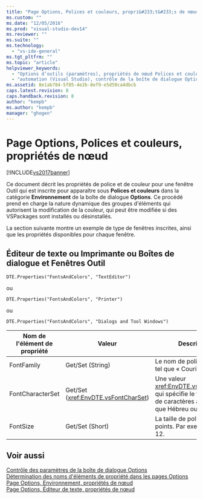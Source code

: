 ```yaml
---
title: "Page Options, Polices et couleurs, propri&#233;t&#233;s de nœud | Microsoft Docs"
ms.custom: ""
ms.date: "12/05/2016"
ms.prod: "visual-studio-dev14"
ms.reviewer: ""
ms.suite: ""
ms.technology: 
  - "vs-ide-general"
ms.tgt_pltfrm: ""
ms.topic: "article"
helpviewer_keywords: 
  - "Options d’outils (paramètres), propriétés de nœud Polices et couleurs"
  - "automation (Visual Studio), contrôle de la boîte de dialogue Options du menu Outils"
ms.assetid: 8e1ab784-5f85-4e2b-8ef9-e5d59ca4dbcb
caps.latest.revision: 8
caps.handback.revision: 8
author: "kempb"
ms.author: "kempb"
manager: "ghogen"
---
```

# Page Options, Polices et couleurs, propri&#233;t&#233;s de nœud
[!INCLUDE[vs2017banner](../../code-quality/includes/vs2017banner.md)]

Ce document décrit les propriétés de police et de couleur pour une fenêtre Outil qui est inscrite pour apparaître sous **Polices et couleurs** dans la catégorie **Environnement** de la boîte de dialogue **Options**.  Ce procédé prend en charge la nature dynamique des groupes d'éléments qui autorisent la modification de la couleur, qui peut être modifiée si des VSPackages sont installés ou désinstallés.  
  
 La section suivante montre un exemple de type de fenêtres inscrites, ainsi que les propriétés disponibles pour chaque fenêtre.  
  
## Éditeur de texte ou Imprimante ou Boîtes de dialogue et Fenêtres Outil  
 `DTE.Properties("FontsAndColors", "TextEditor")`  
  
 ou  
  
 `DTE.Properties("FontsAndColors", "Printer")`  
  
 ou  
  
 `DTE.Properties("FontsAndColors", "Dialogs and Tool Windows")`  
  
|Nom de l'élément de propriété|Valeur|Description|  
|-----------------------------------|------------|-----------------|  
|FontFamily|Get\/Set \(String\)|Le nom de police à utiliser, tel que « Courier New ».|  
|FontCharacterSet|Get\/Set \(<xref:EnvDTE.vsFontCharSet>\)|Une valeur <xref:EnvDTE.vsFontCharSet>, qui spécifie le type du jeu de caractères à utiliser, tel que Hébreu ou Russe.|  
|FontSize|Get\/Set \(Short\)|La taille de police utiliser, en points.  Par exemple, 10 ou 12.|  
  
## Voir aussi  
 [Contrôle des paramètres de la boîte de dialogue Options](../Topic/Controlling%20Options%20Settings.md)   
 [Détermination des noms d'éléments de propriété dans les pages Options](../Topic/Determining%20the%20Names%20of%20Property%20Items%20on%20Options%20Pages.md)   
 [Page Options, Environnement, propriétés de nœud](../../ide/reference/options-page-environment-node-properties.md)   
 [Page Options, Éditeur de texte, propriétés de nœud](../../ide/reference/options-page-text-editor-node-properties.md)